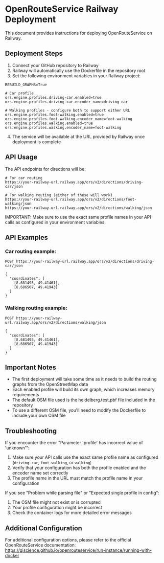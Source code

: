 # OpenRouteService Railway Deployment

This document provides instructions for deploying OpenRouteService on Railway.

## Deployment Steps

1. Connect your GitHub repository to Railway
2. Railway will automatically use the Dockerfile in the repository root
3. Set the following environment variables in your Railway project:

```
REBUILD_GRAPHS=True

# Car profile
ors.engine.profiles.driving-car.enabled=true
ors.engine.profiles.driving-car.encoder_name=driving-car

# Walking profiles - configure both to support either URL
ors.engine.profiles.foot-walking.enabled=true
ors.engine.profiles.foot-walking.encoder_name=foot-walking
ors.engine.profiles.walking.enabled=true
ors.engine.profiles.walking.encoder_name=foot-walking
```

4. The service will be available at the URL provided by Railway once deployment is complete

## API Usage

The API endpoints for directions will be:

```
# For car routing
https://your-railway-url.railway.app/ors/v2/directions/driving-car/json

# For walking routing (either of these will work)
https://your-railway-url.railway.app/ors/v2/directions/foot-walking/json
https://your-railway-url.railway.app/ors/v2/directions/walking/json
```

IMPORTANT: Make sure to use the exact same profile names in your API calls as configured in your environment variables.

## API Examples

### Car routing example:

```
POST https://your-railway-url.railway.app/ors/v2/directions/driving-car/json

{
  "coordinates": [
    [8.681495, 49.41461],
    [8.686507, 49.41943]
  ]
}
```

### Walking routing example:

```
POST https://your-railway-url.railway.app/ors/v2/directions/walking/json

{
  "coordinates": [
    [8.681495, 49.41461],
    [8.686507, 49.41943]
  ]
}
```

## Important Notes

- The first deployment will take some time as it needs to build the routing graphs from the OpenStreetMap data
- Each enabled profile will build its own graph, which increases memory requirements
- The default OSM file used is the heidelberg.test.pbf file included in the repository
- To use a different OSM file, you'll need to modify the Dockerfile to include your own OSM file

## Troubleshooting

If you encounter the error "Parameter 'profile' has incorrect value of 'unknown'":
1. Make sure your API calls use the exact same profile name as configured (`driving-car`, `foot-walking`, or `walking`)
2. Verify that your configuration has both the profile enabled and the encoder name set correctly
3. The profile name in the URL must match the profile name in your configuration

If you see "Problem while parsing file" or "Expected single profile in config":
1. The OSM file might not exist or is corrupted
2. Your profile configuration might be incorrect
3. Check the container logs for more detailed error messages

## Additional Configuration

For additional configuration options, please refer to the official OpenRouteService documentation:
https://giscience.github.io/openrouteservice/run-instance/running-with-docker 